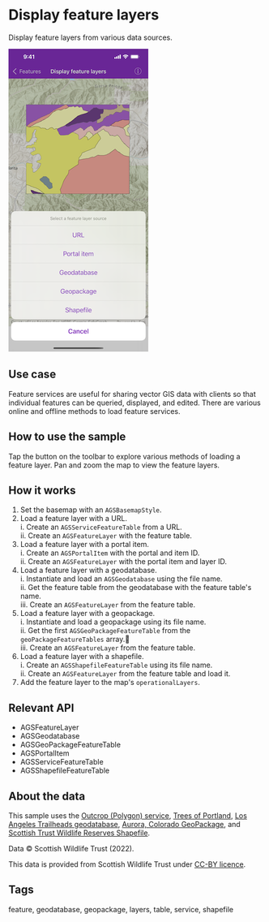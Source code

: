 # Display feature layers

Display feature layers from various data sources.

![Display feature layers](display-feature-layers.png)

## Use case

Feature services are useful for sharing vector GIS data with clients so that individual features can be queried, displayed, and edited. There are various online and offline methods to load feature services. 

## How to use the sample

Tap the button on the toolbar to explore various methods of loading a feature layer. Pan and zoom the map to view the feature layers.

## How it works

1. Set the basemap with an `AGSBasemapStyle`.
2. Load a feature layer with a URL.  
    i. Create an `AGSServiceFeatureTable` from a URL.  
    ii. Create an `AGSFeatureLayer` with the feature table.  
3. Load a feature layer with a portal item.  
    i. Create an `AGSPortalItem` with the portal and item ID.  
    ii. Create an `AGSFeatureLayer` with the portal item and layer ID.  
4. Load a feature layer with a geodatabase.  
    i. Instantiate and load an `AGSGeodatabase` using the file name.  
    ii. Get the feature table from the geodatabase with the feature table's name.  
    iii. Create an `AGSFeatureLayer` from the feature table.  
5. Load a feature layer with a geopackage.  
    i. Instantiate and load a geopackage using its file name.  
    ii. Get the first `AGSGeoPackageFeatureTable` from the `geoPackageFeatureTables` array.  
    iii. Create an `AGSFeatureLayer` from the feature table.  
6. Load a feature layer with a shapefile.  
    i. Create an `AGSShapefileFeatureTable` using its file name.  
    ii. Create an `AGSFeatureLayer` from the feature table and load it.  
7. Add the feature layer to the map's `operationalLayers`.  

## Relevant API

* AGSFeatureLayer
* AGSGeodatabase
* AGSGeoPackageFeatureTable
* AGSPortalItem
* AGSServiceFeatureTable
* AGSShapefileFeatureTable

## About the data

This sample uses the [Outcrop (Polygon) service](https://sampleserver6.arcgisonline.com/arcgis/rest/services/Energy/Geology/FeatureServer/9), [Trees of Portland](https://www.arcgis.com/home/item.html?id=1759fd3e8a324358a0c58d9a687a8578), [Los Angeles Trailheads geodatabase](https://www.arcgis.com/home/item.html?id=2b0f9e17105847809dfeb04e3cad69e0), [Aurora, Colorado GeoPackage](https://www.arcgis.com/home/item.html?id=68ec42517cdd439e81b036210483e8e7), and [Scottish Trust Wildlife Reserves Shapefile](https://www.arcgis.com/home/item.html?id=15a7cbd3af1e47cfa5d2c6b93dc44fc2). 

Data © Scottish Wildlife Trust (2022).

This data is provided from Scottish Wildlife Trust under [CC-BY licence](https://creativecommons.org/licenses/by/4.0/).

## Tags

feature, geodatabase, geopackage, layers, table, service, shapefile
